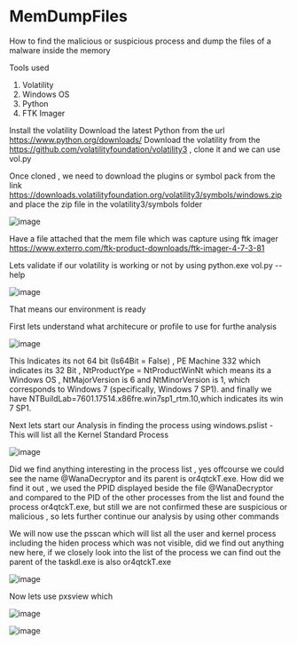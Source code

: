 # MemDumpFiles
How to find the malicious or suspicious process and dump the files of a malware inside the memory 


Tools used 
1. Volatility
2. Windows OS
3. Python
4. FTK Imager

Install the volatility 
Download the latest Python from the url https://www.python.org/downloads/
Download the volatility from the https://github.com/volatilityfoundation/volatility3 , clone it and we can use vol.py

Once cloned , we need to download the plugins or symbol pack from the link
https://downloads.volatilityfoundation.org/volatility3/symbols/windows.zip and place the zip file in the volatility3/symbols folder

![image](https://github.com/user-attachments/assets/ca76e38f-934f-47c4-a501-4aabea542dee)


Have a file attached that the mem file which was capture using ftk imager
https://www.exterro.com/ftk-product-downloads/ftk-imager-4-7-3-81 

Lets validate if our volatility is working or not by using 
python.exe vol.py --help

![image](https://github.com/user-attachments/assets/60a654f6-441a-430b-8291-0005ee0563e9)

That means our environment is ready 

First lets understand what architecure or profile to use for furthe analysis

![image](https://github.com/user-attachments/assets/d08343f3-c4fa-4e2c-b04c-6486ed2997a7)

This Indicates its not 64 bit (Is64Bit = False) , PE Machine 332 which indicates its 32 Bit , NtProductYpe = NtProductWinNt which means its a Windows OS , NtMajorVersion is 6 and NtMinorVersion is 1, which corresponds to Windows 7 (specifically, Windows 7 SP1). and finally we have NTBuildLab=7601.17514.x86fre.win7sp1_rtm.10,which indicates its win 7 SP1.

Next lets start our Analysis in finding the process using windows.pslist - This will list all the Kernel Standard Process 

![image](https://github.com/user-attachments/assets/4dfdb574-bde9-4083-b6a7-747e19c66e61)

Did we find anything interesting in the process list , yes offcourse we could see the name @WanaDecryptor and its parent is or4qtckT.exe. How did we find it out , we used the PPID displayed beside the file @WanaDecryptor and compared to the PID of the other processes from the list and found the process or4qtckT.exe, but still we are not confirmed these are suspicious or malicious , so lets further continue our analysis by using other commands

We will now use the psscan which will list all the user and kernel process including the hiden process which was not visible, did we find out anything new here, if we closely look into the list of the process we can find out the parent of the taskdl.exe is also or4qtckT.exe

![image](https://github.com/user-attachments/assets/b7abff4e-a5ac-4dde-9b21-5f292dc8e0bb)


Now lets use pxsview which 

![image](https://github.com/user-attachments/assets/f8dcf5d2-10f3-4706-b1a0-e6903bd6b30c)

![image](https://github.com/user-attachments/assets/32662e35-bd93-402e-8cf7-6ce6fc65a49a)









